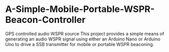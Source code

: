 # A-Simple-Mobile-Portable-WSPR-Beacon-Controller
GPS controlled audio WSPR source
This project provides a simple means of generating an audio WSPR signal using either an Arduino Nano or Arduino Uno to drive a SSB transmitter for mobile or portable WSPR beaconing.
